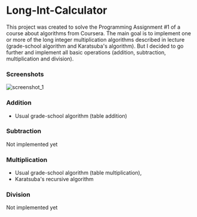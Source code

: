 # Long-Int-Calculator

This project was created to solve the Programming Assignment #1 of a course about algorithms from Coursera. The main goal is to implement one or more of the long integer multiplication algorithms described in lecture (grade-school algorithm and Karatsuba's algorithm). But I decided to go further and implement all basic operations (addition, subtraction, multiplication and division).

### Screenshots
![screenshot_1](https://cloud.githubusercontent.com/assets/26466644/25053333/fad05470-2156-11e7-9d6d-5c10e5f07c3c.png)

### Addition
- Usual grade-school algorithm (table addition)

### Subtraction
Not implemented yet

### Multiplication
- Usual grade-school algorithm (table multiplication),
- Karatsuba's recursive algorithm 

### Division
Not implemented yet
